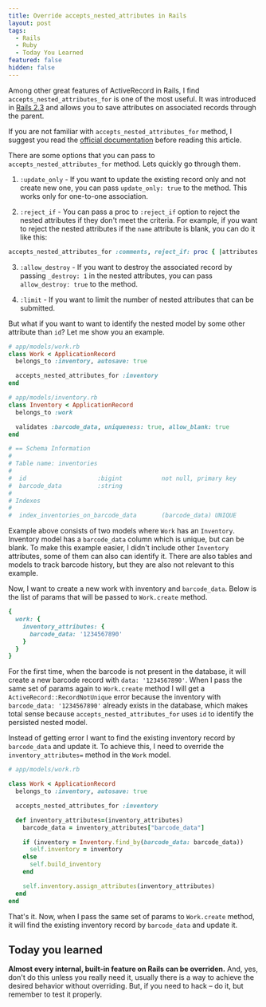 ```yaml
---
title: Override accepts_nested_attributes in Rails
layout: post
tags:
  - Rails
  - Ruby
  - Today You Learned
featured: false
hidden: false
---
```


Among other great features of ActiveRecord in Rails, I find `accepts_nested_attributes_for` is one of the most useful. It was introduced in [Rails 2.3](https://guides.rubyonrails.org/2_3_release_notes.html#nested-attributes) and allows you to save attributes on associated records through the parent.

If you are not familiar with `accepts_nested_attributes_for` method, I suggest you read the [official documentation](https://api.rubyonrails.org/classes/ActiveRecord/NestedAttributes/ClassMethods.html) before reading this article.

There are some options that you can pass to `accepts_nested_attributes_for` method. Lets quickly go through them.

1. `:update_only` - If you want to update the existing record only and not create new one, you can pass `update_only: true` to the method. This works only for one-to-one association.

2. `:reject_if` - You can pass a proc to `:reject_if` option to reject the nested attributes if they don't meet the criteria. For example, if you want to reject the nested attributes if the `name` attribute is blank, you can do it like this:

```ruby
accepts_nested_attributes_for :comments, reject_if: proc { |attributes| attributes['name'].blank? }
```

3. `:allow_destroy` - If you want to destroy the associated record by passing `_destroy: 1` in the nested attributes, you can pass `allow_destroy: true` to the method.

4. `:limit` - If you want to limit the number of nested attributes that can be submitted.

But what if you want to want to identify the nested model by some other attribute than `id`? Let me show you an example.

```ruby
# app/models/work.rb
class Work < ApplicationRecord
  belongs_to :inventory, autosave: true

  accepts_nested_attributes_for :inventory
end

# app/models/inventory.rb
class Inventory < ApplicationRecord
  belongs_to :work

  validates :barcode_data, uniqueness: true, allow_blank: true
end

# == Schema Information
#
# Table name: inventories
#
#  id                    :bigint           not null, primary key
#  barcode_data          :string
#
# Indexes
#
#  index_inventories_on_barcode_data       (barcode_data) UNIQUE
```

Example above consists of two models where `Work` has an `Inventory`. Inventory model has a `barcode_data` column which is unique, but can be blank. To make this example easier, I didn't include other `Inventory` attributes, some of them can also can identify it. There are also tables and models to track barcode history, but they are also not relevant to this example.

Now, I want to create a new work with inventory and `barcode_data`. Below is the list of params that will be passed to `Work.create` method.

```ruby
{
  work: {
    inventory_attributes: {
      barcode_data: '1234567890'
    }
  }
}
```

For the first time, when the barcode is not present in the database, it will create a new barcode record with `data: '1234567890'`. When I pass the same set of params again to `Work.create` method I will get a `ActiveRecord::RecordNotUnique` error because the inventory with `barcode_data: '1234567890'` already exists in the database, which makes total sense because `accepts_nested_attributes_for` uses `id` to identify the persisted nested model.

Instead of getting error I want to find the existing inventory record by `barcode_data` and update it. To achieve this, I need to override the `inventory_attributes=` method in the `Work` model.

```ruby
# app/models/work.rb

class Work < ApplicationRecord
  belongs_to :inventory, autosave: true

  accepts_nested_attributes_for :inventory

  def inventory_attributes=(inventory_attributes)
    barcode_data = inventory_attributes["barcode_data"]

    if (inventory = Inventory.find_by(barcode_data: barcode_data))
      self.inventory = inventory
    else
      self.build_inventory
    end

    self.inventory.assign_attributes(inventory_attributes)
  end
end
```

That's it. Now, when I pass the same set of params to `Work.create` method, it will find the existing inventory record by `barcode_data` and update it.

## Today you learned

**Almost every internal, built-in feature on Rails can be overriden.** And, yes, don't do this unless you really need it, usually there is a way to achieve the desired behavior without overriding. But, if you need to hack – do it, but remember to test it properly.